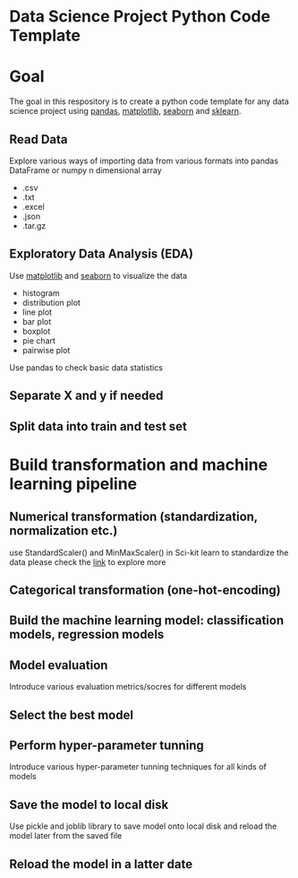 # Data Science Project Python Code Template

# Goal
The goal in this respository is to create a python code template for any data science project using [pandas](https://pandas.pydata.org/), [matplotlib](https://matplotlib.org/), [seaborn](https://seaborn.pydata.org/) and [sklearn](https://scikit-learn.org/stable/index.html).

## Read Data
Explore various ways of importing data from various formats into pandas DataFrame or numpy n dimensional array

- .csv
- .txt
- .excel
- .json
- .tar.gz

## Exploratory Data Analysis (EDA)
Use [matplotlib](https://matplotlib.org/) and [seaborn](https://seaborn.pydata.org/) to visualize the data

- histogram
- distribution plot
- line plot
- bar plot
- boxplot
- pie chart
- pairwise plot

Use pandas to check basic data statistics

## Separate X and y if needed

## Split data into train and test set

# Build transformation and machine learning pipeline 

## Numerical transformation (standardization, normalization etc.)
use StandardScaler() and MinMaxScaler() in Sci-kit learn to standardize the data
please check the [link](https://scikit-learn.org/stable/modules/preprocessing.html#standardization-or-mean-removal-and-variance-scaling) to explore more 
## Categorical transformation (one-hot-encoding)

## Build the machine learning model: classification models, regression models

## Model evaluation
Introduce various evaluation metrics/socres for different models

## Select the best model


## Perform hyper-parameter tunning
Introduce various hyper-parameter tunning techniques for all kinds of models

## Save the model to local disk
Use pickle and joblib library to save model onto local disk and reload the model later from the saved file

## Reload the model in a latter date
